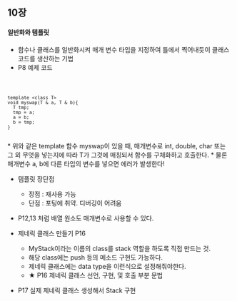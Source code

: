 ## 10장

#### 일반화와 템플릿
* 함수나 클래스를 일반화시켜 매개 변수 타입을 지정하여 틀에서 찍어내듯이 클래스 코드를 생산하는 기법
* P8 예제 코드
<code>

    template <class T>
    void myswap(T & a, T & b){
      T tmp;
      tmp = a;
      a = b;
      b = tmp;
    }

</code>
* 위와 같은 template 함수 myswap이 있을 때, 매개변수로 int, double, char 또는 그 외 무엇을 넣는지에 따라 T가 그것에 매칭되서 함수를 구체화하고 호출한다.
* 물론 매개변수 a, b에 다른 타입의 변수를 넣으면 에러가 발생한다!

* 템플릿 장단점
  + 장점 : 재사용 가능
  + 단점 : 포팅에 취약. 디버깅이 어려움
  
* P12,13 처럼 배열 원소도 매개변수로 사용할 수 있다.

* 제네릭 클래스 만들기 P16
  + MyStack이라는 이름의 class를 stack 역할을 하도록 직접 만드는 것.
  + 해당 class에는 push 등의 메소드 구현도 가능하다.
  + 제네릭 클래스에는 data type을 <int> 이런식으로 설정해줘야한다.
  + ★ P16 제네릭 클래스 선언, 구현, 및 호출 부분 문법 

* P17 실제 제네릭 클래스 생성해서 Stack 구현
